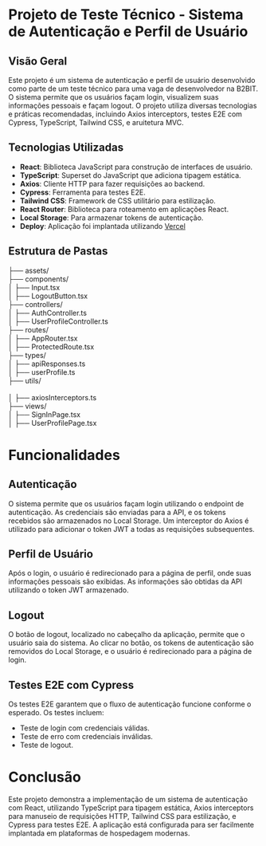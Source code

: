 # Projeto de Teste Técnico - Sistema de Autenticação e Perfil de Usuário

## Visão Geral

Este projeto é um sistema de autenticação e perfil de usuário desenvolvido como parte de um teste técnico para uma vaga de desenvolvedor na B2BIT. O sistema permite que os usuários façam login, visualizem suas informações pessoais e façam logout. O projeto utiliza diversas tecnologias e práticas recomendadas, incluindo Axios interceptors, testes E2E com Cypress, TypeScript, Tailwind CSS, e aruitetura MVC.

## Tecnologias Utilizadas

- **React**: Biblioteca JavaScript para construção de interfaces de usuário.
- **TypeScript**: Superset do JavaScript que adiciona tipagem estática.
- **Axios**: Cliente HTTP para fazer requisições ao backend.
- **Cypress**: Ferramenta para testes E2E.
- **Tailwind CSS**: Framework de CSS utilitário para estilização.
- **React Router**: Biblioteca para roteamento em aplicações React.
- **Local Storage**: Para armazenar tokens de autenticação.
- **Deploy**: Aplicação foi implantada utilizando [Vercel](https://vercel.com/)

## Estrutura de Pastas

├── assets/ <br>
├── components/<br>
│   ├── Input.tsx <br>
│   ├── LogoutButton.tsx <br>
├── controllers/ <br>
│   ├── AuthController.ts <br>
│   ├── UserProfileController.ts <br>
├── routes/ <br>
│   ├── AppRouter.tsx <br>
│   ├── ProtectedRoute.tsx<br>
├── types/ <br>
│   ├── apiResponses.ts <br>
│   ├── userProfile.ts <br>
├── utils/<br> <br>
│   ├── axiosInterceptors.ts <br>
├── views/ <br>
│   ├── SignInPage.tsx <br>
│   ├── UserProfilePage.tsx <br>


# Funcionalidades

## Autenticação

O sistema permite que os usuários façam login utilizando o endpoint de autenticação. As credenciais são enviadas para a API, e os tokens recebidos são armazenados no Local Storage. Um interceptor do Axios é utilizado para adicionar o token JWT a todas as requisições subsequentes.

## Perfil de Usuário

Após o login, o usuário é redirecionado para a página de perfil, onde suas informações pessoais são exibidas. As informações são obtidas da API utilizando o token JWT armazenado.

## Logout

O botão de logout, localizado no cabeçalho da aplicação, permite que o usuário saia do sistema. Ao clicar no botão, os tokens de autenticação são removidos do Local Storage, e o usuário é redirecionado para a página de login.

## Testes E2E com Cypress

Os testes E2E garantem que o fluxo de autenticação funcione conforme o esperado. Os testes incluem:

- Teste de login com credenciais válidas.
- Teste de erro com credenciais inválidas.
- Teste de logout.

# Conclusão

Este projeto demonstra a implementação de um sistema de autenticação com React, utilizando TypeScript para tipagem estática, Axios interceptors para manuseio de requisições HTTP, Tailwind CSS para estilização, e Cypress para testes E2E. A aplicação está configurada para ser facilmente implantada em plataformas de hospedagem modernas.
